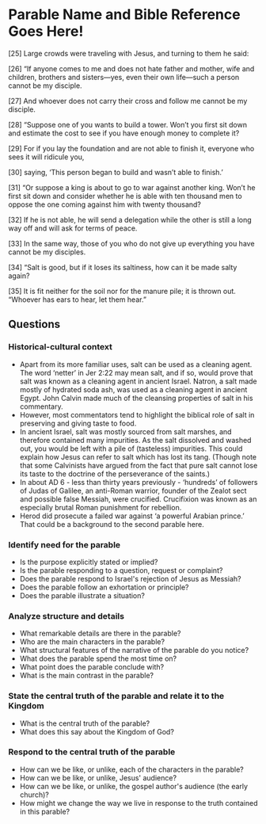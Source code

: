 # Parable Name and Bible Reference Goes Here!

[25] Large crowds were traveling with Jesus, and turning to them he said:

[26] “If anyone comes to me and does not hate father and mother, wife and
children, brothers and sisters—yes, even their own life—such a person cannot be
my disciple.

[27] And whoever does not carry their cross and follow me cannot be my disciple.

[28] “Suppose one of you wants to build a tower. Won’t you first sit down and
estimate the cost to see if you have enough money to complete it?

[29] For if you lay the foundation and are not able to finish it, everyone who
sees it will ridicule you,

[30] saying, ‘This person began to build and wasn’t able to
finish.’

[31] “Or suppose a king is about to go to war against another king. Won’t he
first sit down and consider whether he is able with ten thousand men to oppose
the one coming against him with twenty thousand?

[32] If he is not able, he will send a delegation while the other is still a long
way off and will ask for terms of peace.

[33] In the same way, those of you who do not give up everything you have cannot
be my disciples.

[34] “Salt is good, but if it loses its saltiness, how can it be made salty again?

[35] It is fit neither for the soil nor for the manure pile; it is thrown out.
“Whoever has ears to hear, let them hear.”

## Questions

### Historical-cultural context

* Apart from its more familiar uses, salt can be used as a cleaning agent. The
  word ‘netter’ in Jer 2:22 may mean salt, and if so, would prove that salt was
  known as a cleaning agent in ancient Israel. Natron, a salt made mostly of
  hydrated soda ash, was used as a cleaning agent in ancient Egypt. John Calvin
  made much of the cleansing properties of salt in his commentary.
* However, most commentators tend to highlight the biblical role of salt
  in preserving and giving taste to food.
* In ancient Israel, salt was mostly sourced from salt marshes, and therefore
  contained many impurities. As the salt dissolved and washed out, you would be
  left with a pile of (tasteless) impurities. This could explain how Jesus can
  refer to salt which has lost its tang. (Though note that some Calvinists have
  argued from the fact that pure salt cannot lose its taste to the doctrine of
  the perseverance of the saints.)
* In about AD 6 - less than thirty years previously - ‘hundreds’ of followers
  of Judas of Galilee, an anti-Roman warrior, founder of the Zealot sect and
  possible false Messiah, were crucified. Crucifixion was known as an
  especially brutal Roman punishment for rebellion.
* Herod did prosecute a failed war against ‘a powerful Arabian prince.’ That
  could be a background to the second parable here.

### Identify need for the parable

* Is the purpose explicitly stated or implied?
* Is the parable responding to a question, request or complaint?
* Does the parable respond to Israel's rejection of Jesus as Messiah?
* Does the parable follow an exhortation or principle?
* Does the parable illustrate a situation?

### Analyze structure and details

* What remarkable details are there in the parable?
* Who are the main characters in the parable?
* What structural features of the narrative of the parable do you notice?
* What does the parable spend the most time on?
* What point does the parable conclude with?
* What is the main contrast in the parable?

### State the central truth of the parable and relate it to the Kingdom

* What is the central truth of the parable?
* What does this say about the Kingdom of God?

### Respond to the central truth of the parable

* How can we be like, or unlike, each of the characters in the parable?
* How can we be like, or unlike, Jesus' audience?
* How can we be like, or unlike, the gospel author's audience (the early church)?
* How might we change the way we live in response to the truth contained in
  this parable?

